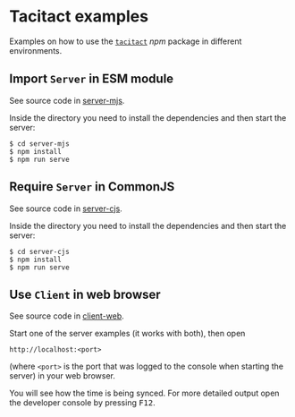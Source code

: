 # Tacitact examples

Examples on how to use the [`tacitact`](https://www.npmjs.com/package/tacitact) _npm_ package in different environments.

## Import `Server` in ESM module

See source code in [server-mjs](./server-mjs/).

Inside the directory you need to install the dependencies and then start the server:

```
$ cd server-mjs
$ npm install
$ npm run serve
```

## Require `Server` in CommonJS

See source code in [server-cjs](./server-cjs/).

Inside the directory you need to install the dependencies and then start the server:

```
$ cd server-cjs
$ npm install
$ npm run serve
```

## Use `Client` in web browser

See source code in [client-web](./client-web/).

Start one of the server examples (it works with both), then open

```
http://localhost:<port>
```

(where `<port>` is the port that was logged to the console when starting the server) in your web browser.

You will see how the time is being synced. For more detailed output open the developer console by pressing <kbd>F12</kbd>.
